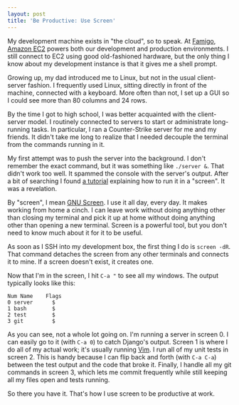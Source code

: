 ```yaml
---
layout: post
title: 'Be Productive: Use Screen'
---
```


My development machine exists in "the cloud", so to speak. At
[Famigo][1], [Amazon EC2][2] powers both our development and
production environments. I still connect to EC2 using good old-fashioned
hardware, but the only thing I know about my development instance
is that it gives me a shell prompt.

Growing up, my dad introduced me to Linux, but not in the usual
client-server fashion. I frequently used Linux, sitting directly
in front of the machine, connected with a keyboard.  More often
than not, I set up a GUI so I could see more than 80 columns and
24 rows.

By the time I got to high school, I was better acquainted with the
client-server model. I routinely connected to servers to start or
administrate long-running tasks. In particular, I ran a Counter-Strike
server for me and my friends. It didn't take me long to realize
that I needed decouple the terminal from the commands running in
it.

My first attempt was to push the server into the background. I don't
remember the exact command, but it was something like `./server &`.
That didn't work too well. It spammed the console with the server's
output. After a bit of searching I found [a tutorial][3] explaining
how to run it in a "screen". It was a revelation.

By "screen", I mean [GNU Screen][4]. I use it all day, every day.
It makes working from home a cinch. I can leave work without doing
anything other than closing my terminal and pick it up at home
without doing anything other than opening a new terminal. Screen
is a powerful tool, but you don't need to know much about it for
it to be useful.

As soon as I SSH into my development box, the first thing I do is
`screen -dR`. That command detaches the screen from any other
terminals and connects it to mine. If a screen doesn't exist, it
creates one.

Now that I'm in the screen, I hit `C-a "` to see all my windows.
The output typically looks like this:

    Num Name    Flags
    0 server      $
    1 bash        $
    2 test        $
    3 git         $

As you can see, not a whole lot going on. I'm running a server in
screen 0. I can easily go to it (with `C-a 0`) to catch Django's
output. Screen 1 is where I do all of my actual work; it's usually
running [Vim][5]. I run all of my unit tests in screen 2. This is
handy because I can flip back and forth (with `C-a C-a`) between
the test output and the code that broke it. Finally, I handle all
my git commands in screen 3, which lets me commit frequently while
still keeping all my files open and tests running.

So there you have it. That's how I use screen to be productive at work.

[1]: http://www.famigo.com/
[2]: http://aws.amazon.com/ec2/
[3]: http://www.srcds.com/db/engine.php?&id=1098643920
[4]: http://en.wikipedia.org/wiki/GNU_Screen
[5]: http://en.wikipedia.org/wiki/Vim_(text_editor)
